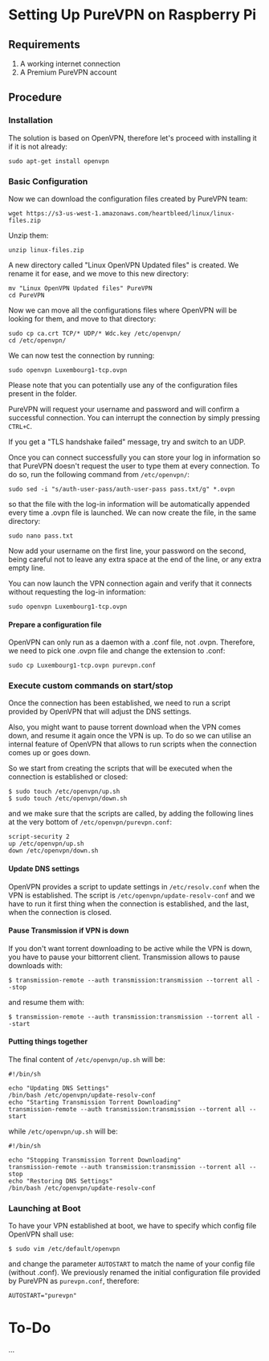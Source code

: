 # Setting Up PureVPN on Raspberry Pi

## Requirements

1. A working internet connection
2. A Premium PureVPN account

## Procedure

### Installation

The solution is based on OpenVPN, therefore let's proceed with installing it if it is not already:

```
sudo apt-get install openvpn
```

### Basic Configuration

Now we can download the configuration files created by PureVPN team:

```
wget https://s3-us-west-1.amazonaws.com/heartbleed/linux/linux-files.zip
```

Unzip them:

```
unzip linux-files.zip
```

A new directory called "Linux OpenVPN Updated files" is created. We rename it for ease, and we move to this new directory:

```
mv "Linux OpenVPN Updated files" PureVPN
cd PureVPN
```

Now we can move all the configurations files where OpenVPN will be looking for them, and move to that directory:

```
sudo cp ca.crt TCP/* UDP/* Wdc.key /etc/openvpn/
cd /etc/openvpn/
```

We can now test the connection by running:

```
sudo openvpn Luxembourg1-tcp.ovpn
```

Please note that you can potentially use any of the configuration files present in the folder.

PureVPN will request your username and password and will confirm a successful connection. You can interrupt the connection by simply pressing `CTRL+C`.

If you get a "TLS handshake failed" message, try and switch to an UDP.

Once you can connect successfully you can store your log in information so that PureVPN doesn't request the user to type them at every connection. To do so, run the following command from `/etc/openvpn/`:

```
sudo sed -i "s/auth-user-pass/auth-user-pass pass.txt/g" *.ovpn
```

so that the file with the log-in information will be automatically appended every time a .ovpn file is launched. We can now create the file, in the same directory:

```
sudo nano pass.txt
```

Now add your username on the first line, your password on the second, being careful not to leave any extra space at the end of the line, or any extra empty line.

You can now launch the VPN connection again and verify that it connects without requesting the log-in information:

```
sudo openvpn Luxembourg1-tcp.ovpn
```

#### Prepare a configuration file

OpenVPN can only run as a daemon with a .conf file, not .ovpn. Therefore, we need to pick one .ovpn file and change the extension to .conf:

```
sudo cp Luxembourg1-tcp.ovpn purevpn.conf
```

### Execute custom commands on start/stop

Once the connection has been established, we need to run a script provided by OpenVPN that will adjust the DNS settings.

Also, you might want to pause torrent download when the VPN comes down, and resume it again once the VPN is up. To do so we can utilise an internal feature of OpenVPN that allows to run scripts when the connection comes up or goes down.

So we start from creating the scripts that will be executed when the connection is established or closed:

```
$ sudo touch /etc/openvpn/up.sh
$ sudo touch /etc/openvpn/down.sh
```

and we make sure that the scripts are called, by adding the following lines at the very bottom of `/etc/openvpn/purevpn.conf`:

```
script-security 2
up /etc/openvpn/up.sh
down /etc/openvpn/down.sh
```


#### Update DNS settings

OpenVPN provides a script to update settings in `/etc/resolv.conf` when the VPN is established. The script is `/etc/openvpn/update-resolv-conf` and we have to run it first thing when the connection is established, and the last, when the connection is closed.

#### Pause Transmission if VPN is down

If you don't want torrent downloading to be active while the VPN is down, you have to pause your bittorrent client. Transmission allows to pause downloads with:

```
$ transmission-remote --auth transmission:transmission --torrent all --stop
```

and resume them with:

```
$ transmission-remote --auth transmission:transmission --torrent all --start
```

#### Putting things together

The final content of `/etc/openvpn/up.sh` will be:

```
#!/bin/sh

echo "Updating DNS Settings"
/bin/bash /etc/openvpn/update-resolv-conf
echo "Starting Transmission Torrent Downloading"
transmission-remote --auth transmission:transmission --torrent all --start
```

while `/etc/openvpn/up.sh` will be:

```
#!/bin/sh

echo "Stopping Transmission Torrent Downloading"
transmission-remote --auth transmission:transmission --torrent all --stop
echo "Restoring DNS Settings"
/bin/bash /etc/openvpn/update-resolv-conf
```

### Launching at Boot

To have your VPN established at boot, we have to specify which config file OpenVPN shall use:

```
$ sudo vim /etc/default/openvpn
```

and change the parameter `AUTOSTART` to match the name of your config file (without .conf). We previously renamed the initial configuration file provided by PureVPN as `purevpn.conf`, therefore:


```
AUTOSTART="purevpn"
```


# To-Do
...
